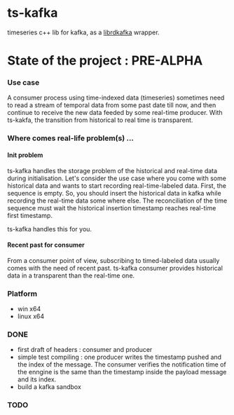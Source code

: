 # ts-kafka
timeseries c++ lib for kafka, as a [librdkafka](https://github.com/edenhill/librdkafka) wrapper.

# State of the project : PRE-ALPHA

### Use case

A consumer process using time-indexed data (timeseries) sometimes need to read a stream of temporal data from some past date till now, and then continue to receive the new data feeded by some real-time producer. With ts-kakfa, the transition from historical to real time is transparent.

### Where comes real-life problem(s) ...

#### Init problem

ts-kafka handles the storage problem of the historical and real-time data during initialisation.
Let's consider the use case where you come with some historical data and wants to start recording real-time-labeled data. First, the sequence is empty. So, you should insert the historical data in kafka while recording the real-time data some where else. The reconciliation of the time sequence must wait the historical insertion timestamp reaches real-time first timestamp.

ts-kafka handles this for you.

#### Recent past for consumer

From a consumer point of view, subscribing to timed-labeled data usually comes with the need of recent past.
ts-kafka consumer provides historical data in a transparent than the real-time one.

### Platform

  * win x64
  * linux x64

### DONE

  * first draft of headers : consumer and producer
  * simple test compiling : one producer writes the timestamp pushed and the index of the message. The consumer verifies the notification time of the enngine is the same than the timestamp inside the payload message and its index.
  * build a kafka sandbox

### TODO


  
